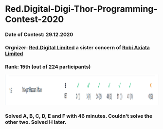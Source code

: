 # Red.Digital-Digi-Thor-Programming-Contest-2020

### Date of Contest: 29.12.2020

### Orgnizer: [Red.Digital Limited](http://www.reddotdigitalit.com/) a sister concern of [Robi Axiata Limited](https://www.robi.com.bd/en)

### Rank: 15th (out of 224 participants)

<img src="https://raw.githubusercontent.com/Waqar-107/Red.Digital-Digi-Thor-Programming-Contest-2020/main/contest_rank.PNG" height="100px" width="1000px" alt=""/>

### Solved A, B, C, D, E and F with 46 minutes. Couldn't solve the other two. Solved H later.
